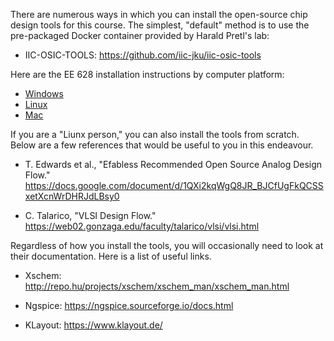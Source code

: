 
There are numerous ways in which you can install the open-source chip design tools for this course. The simplest, "default" method is to use the pre-packaged Docker container provided by Harald Pretl's lab:

* IIC-OSIC-TOOLS: https://github.com/iic-jku/iic-osic-tools

Here are the EE 628 installation instructions by computer platform:  
* [Windows](win.md)  
* [Linux](linux.md)  
* [Mac](mac.md)  

If you are a "Liunx person," you can also install the tools from scratch. Below are a few references that would be useful to you in this endeavour.

* T. Edwards et al., "Efabless Recommended Open Source Analog Design Flow."  
https://docs.google.com/document/d/1QXi2kqWgQ8JR_BJCfUgFkQCSSxetXcnWrDHRJdLBsy0

* C. Talarico, "VLSI Design Flow."  
https://web02.gonzaga.edu/faculty/talarico/vlsi/vlsi.html

Regardless of how you install the tools, you will occasionally need to look at their documentation. Here is a list of useful links.

* Xschem: http://repo.hu/projects/xschem/xschem_man/xschem_man.html

* Ngspice: https://ngspice.sourceforge.io/docs.html

* KLayout: https://www.klayout.de/

